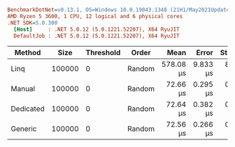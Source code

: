 ``` ini

BenchmarkDotNet=v0.13.1, OS=Windows 10.0.19043.1348 (21H1/May2021Update)
AMD Ryzen 5 3600, 1 CPU, 12 logical and 6 physical cores
.NET SDK=5.0.300
  [Host]     : .NET 5.0.12 (5.0.1221.52207), X64 RyuJIT
  DefaultJob : .NET 5.0.12 (5.0.1221.52207), X64 RyuJIT


```
|    Method |   Size | Threshold |  Order |      Mean |    Error |   StdDev | Ratio | RatioSD |
|---------- |------- |---------- |------- |----------:|---------:|---------:|------:|--------:|
|      Linq | 100000 |         0 | Random | 578.08 μs | 9.833 μs | 8.717 μs |  7.96 |    0.10 |
|    Manual | 100000 |         0 | Random |  72.66 μs | 0.295 μs | 0.261 μs |  1.00 |    0.00 |
| Dedicated | 100000 |         0 | Random |  72.64 μs | 0.382 μs | 0.357 μs |  1.00 |    0.01 |
|   Generic | 100000 |         0 | Random |  72.56 μs | 0.266 μs | 0.207 μs |  1.00 |    0.01 |
